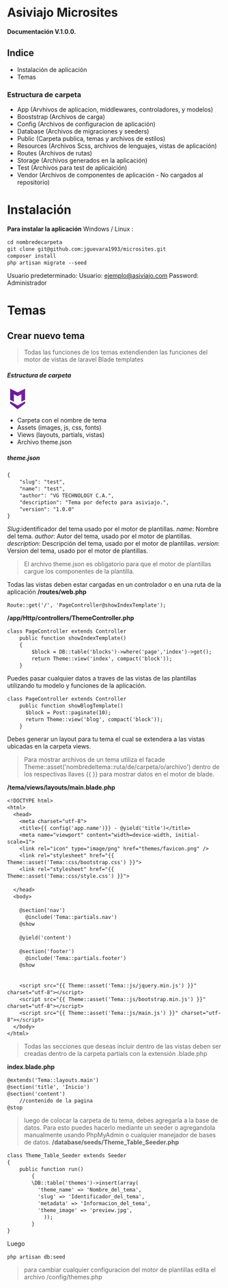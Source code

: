 # Asiviajo Microsites
**Documentación V.1.0.0.**
## Indice
- Instalación de aplicación
- Temas

### Estructura de carpeta
- App (Arvhivos de aplicacion, middlewares, controladores, y modelos)
- Booststrap (Archivos de carga)
- Config (Archivos de configuracion de aplicación)
- Database (Archivos de migraciones y seeders)
- Public (Carpeta publica, temas y archivos de estilos)
- Resources (Archivos Scss, archivos de lenguajes, vistas de aplicación)
- Routes (Archivos de rutas)
- Storage (Archivos generados en la aplicación)
- Test (Archivos para test de aplicaición)
- Vendor (Archivos de componentes de aplicación - No cargados al repositorio)

# Instalación
**Para instalar la aplicación**
Windows / Linux :
```
cd nombredecarpeta
git clone git@github.com:jguevara1993/microsites.git
composer install
php artisan migrate --seed
```
Usuario predeterminado:
Usuario: ejemplo@asiviajo.com
Password: Administrador
# Temas
## Crear nuevo tema
>Todas las funciones de los temas extendienden las funciones del motor de vistas de laravel Blade templates
##### Estructura de carpeta
![Folder Structure](https://github.com/adam-p/markdown-here/raw/master/src/common/images/icon48.png "folder structure")
- Carpeta con el nombre de tema
- Assets (images, js, css, fonts)
- Views (layouts, partials, vistas)
- Archivo theme.json

##### theme.json
```
{
	"slug": "test",
	"name": "test",
	"author": "VG TECHNOLOGY C.A.",
	"description": "Tema por defecto para asiviajo.",
	"version": "1.0.0"
}
```
*Slug*:identificador del tema usado por el motor de plantillas.
*name*: Nombre del tema.
*author*: Autor del tema, usado por el motor de plantillas.
*description*: Descripción del tema, usado por el motor de plantillas.
*version*: Version del tema, usado por el motor de plantillas.
>El archivo theme.json es obligatorio para que el motor de plantillas cargue los componentes de la plantilla.

Todas las vistas deben estar cargadas en un controlador o en una ruta de la aplicación
**/routes/web.php**
```
Route::get('/', 'PageController@showIndexTemplate');
```
**/app/Http/controllers/ThemeController.php**
```
class PageController extends Controller
    public function showIndexTemplate()
    {
        $block = DB::table('blocks')->where('page','index')->get();
        return Theme::view('index', compact('block'));
    }
```
Puedes pasar cualquier datos a traves de las vistas de las plantillas utilizando tu modelo y funciones de la aplicación.

```
class PageController extends Controller
    public function showBlogTemplate()
      $block = Post::paginate(10);
      return Theme::view('blog', compact('block'));
    }
```
Debes generar un layout para tu tema el cual se extendera a las vistas ubicadas en la carpeta views.
>Para mostrar archivos de un tema utiliza el facade Theme::asset('nombredeltema::ruta/de/carpeta/o/archivo') dentro de los respectivas llaves {{ }} para mostrar datos en el motor de blade.

**/tema/views/layouts/main.blade.php**
```
<!DOCTYPE html>
<html>
  <head>
    <meta charset="utf-8">
    <title>{{ config('app.name')}} - @yield('title')</title>
    <meta name="viewport" content="width=device-width, initial-scale=1">
    <link rel="icon" type="image/png" href="themes/favicon.png" />
    <link rel="stylesheet" href="{{ Theme::asset('Tema::css/bootstrap.css') }}">
    <link rel="stylesheet" href="{{ Theme::asset('Tema::css/style.css') }}">

  </head>
  <body>

    @section('nav')
      @include('Tema::partials.nav')
    @show

    @yield('content')

    @section('footer')
      @include('Tema::partials.footer')
    @show


    <script src="{{ Theme::asset('Tema::js/jquery.min.js') }}" charset="utf-8"></script>
    <script src="{{ Theme::asset('Tema::js/bootstrap.min.js') }}" charset="utf-8"></script>
    <script src="{{ Theme::asset('Tema::js/main.js') }}" charset="utf-8"></script>
  </body>
</html>
```
>Todas las secciones que deseas incluir dentro de las vistas deben ser creadas dentro de la carpeta partials con la extensión .blade.php

**index.blade.php**
```
@extends('Tema::layouts.main')
@section('title', 'Inicio')
@section('content')
    //contenido de la pagina
@stop
```
>luego de colocar la carpeta de tu tema, debes agregarla a la base de datos. Para esto puedes hacerlo mediante un seeder o agregandola manualmente usando PhpMyAdmin o cualquier manejador de bases de datos.
**/database/seeds/Theme_Table_Seeder.php**
```
class Theme_Table_Seeder extends Seeder
{
    public function run()
        {
        \DB::table('themes')->insert(array(
          'theme_name' => 'Nombre_del_tema',
          'slug' => 'Identificador_del_tema',
          'metadata' => 'Informacion_del_tema',
          'theme_image' => 'preview.jpg',
            ));
        }
}
```
Luego
```
php artisan db:seed
```
>para cambiar cualquier configuracion del motor de plantillas edita el archivo /config/themes.php
